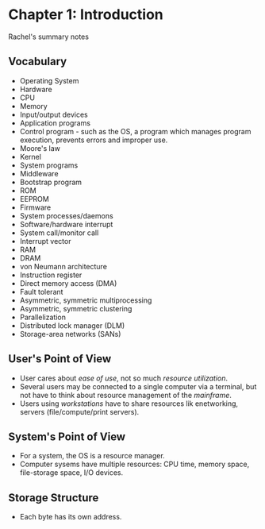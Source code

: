# Chapter 1: Introduction

Rachel's summary notes

## Vocabulary

* Operating System
* Hardware
* CPU
* Memory
* Input/output devices
* Application programs
* Control program - such as the OS, a program which manages program execution, prevents errors and improper use.
* Moore's law
* Kernel
* System programs
* Middleware
* Bootstrap program
* ROM
* EEPROM
* Firmware
* System processes/daemons
* Software/hardware interrupt
* System call/monitor call
* Interrupt vector
* RAM
* DRAM
* von Neumann architecture
* Instruction register
* Direct memory access (DMA)
* Fault tolerant
* Asymmetric, symmetric multiprocessing
* Asymmetric, symmetric clustering
* Parallelization
* Distributed lock manager (DLM)
* Storage-area networks (SANs)

## User's Point of View

* User cares about *ease of use*, not so much *resource utilization*.
* Several users may be connected to a single computer via a terminal, but not have to think about resource management of the *mainframe*.
* Users using *workstations* have to share resources lik enetworking, servers (file/compute/print servers).

## System's Point of View

* For a system, the OS is a resource manager.
* Computer sysems have multiple resources: CPU time, memory space, file-storage space, I/O devices.

## Storage Structure

* Each byte has its own address.
